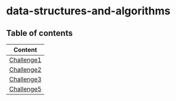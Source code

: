 # data-structures-and-algorithms

## Table of contents

| Content                     |
|-----------------------------|
| [Challenge1](CC1/README.md) |
| [Challenge2](CC2/README.md) |
| [Challenge3](CC3/README.md) |
| [Challenge5](CC5/README.md) |

